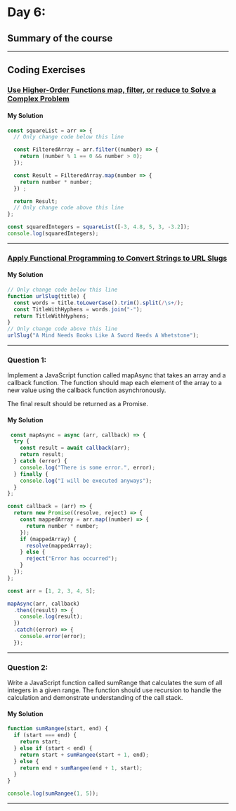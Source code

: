# Day 6:

## Summary of the course

---

## Coding Exercises

### [Use Higher-Order Functions map, filter, or reduce to Solve a Complex Problem](https://www.freecodecamp.org/learn/javascript-algorithms-and-data-structures/functional-programming/use-higher-order-functions-map-filter-or-reduce-to-solve-a-complex-problem)

#### My Solution 

```javascript
const squareList = arr => {
  // Only change code below this line

  const FilteredArray = arr.filter((number) => {
    return (number % 1 == 0 && number > 0);
  });

  const Result = FilteredArray.map(number => {
    return number * number;
  }) ;

  return Result;
  // Only change code above this line
};

const squaredIntegers = squareList([-3, 4.8, 5, 3, -3.2]);
console.log(squaredIntegers);
```

---



### [Apply Functional Programming to Convert Strings to URL Slugs](https://www.freecodecamp.org/learn/javascript-algorithms-and-data-structures/functional-programming/apply-functional-programming-to-convert-strings-to-url-slugs)

#### My Solution 

```javascript
// Only change code below this line
function urlSlug(title) {
  const words = title.toLowerCase().trim().split(/\s+/);
  const TitleWithHyphens = words.join("-");
  return TitleWithHyphens;
}
// Only change code above this line
urlSlug("A Mind Needs Books Like A Sword Needs A Whetstone");
```

---


### Question 1: 
Implement a JavaScript function called mapAsync that takes an array and a callback function. The function should map each element of the array to a new value using the callback function asynchronously.

The final result should be returned as a Promise.

#### My Solution 

```javascript
 const mapAsync = async (arr, callback) => {
  try {
    const result = await callback(arr);
    return result;
  } catch (error) {
    console.log("There is some error.", error);
  } finally {
    console.log("I will be executed anyways");
  }
};

const callback = (arr) => {
  return new Promise((resolve, reject) => {
    const mappedArray = arr.map((number) => {
      return number * number;
    });
    if (mappedArray) {
      resolve(mappedArray);
    } else {
      reject("Error has occurred");
    }
  });
};

const arr = [1, 2, 3, 4, 5];

mapAsync(arr, callback)
  .then((result) => {
    console.log(result);
  })
  .catch((error) => {
    console.error(error);
  });
```

---

### Question 2: 
Write a JavaScript function called sumRange that calculates the sum of all integers in a given range. The function should use recursion to handle the calculation and demonstrate understanding of the call stack.

#### My Solution 

```javascript
function sumRangee(start, end) {
  if (start === end) {
    return start;
  } else if (start < end) {
    return start + sumRangee(start + 1, end);
  } else {
    return end + sumRangee(end + 1, start);
  }
}

console.log(sumRangee(1, 5));
```

---
